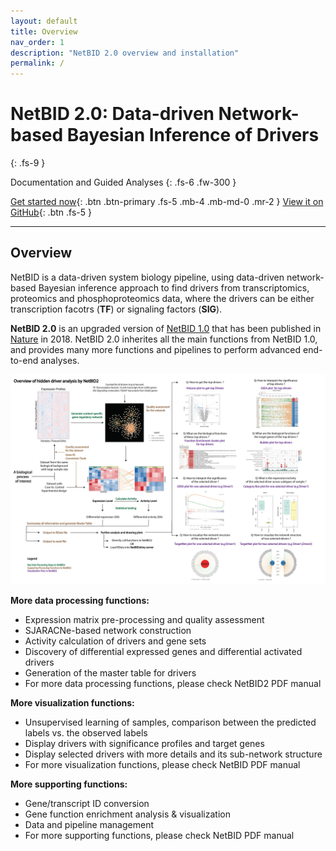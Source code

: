 ```yaml
---
layout: default
title: Overview
nav_order: 1
description: "NetBID 2.0 overview and installation"
permalink: /
---
```


      
# NetBID 2.0: Data-driven Network-based Bayesian Inference of Drivers
{: .fs-9 }

Documentation and Guided Analyses
{: .fs-6 .fw-300 }

[Get started now](#getting-started){: .btn .btn-primary .fs-5 .mb-4 .mb-md-0 .mr-2 } [View it on GitHub](https://github.com/jyyulab/NetBID){: .btn .fs-5 }

---

## Overview

NetBID is a data-driven system biology pipeline, using data-driven network-based Bayesian inference approach to find drivers from transcriptomics, proteomics and phosphoproteomics data, where the drivers can be either transcription facotrs (**TF**) or signaling factors (**SIG**).

**NetBID 2.0** is an upgraded version of [NetBID 1.0](https://github.com/jyyulab/NetBID/releases/tag/1.0.0) that has been published in [Nature](https://www.nature.com/articles/s41586-018-0177-0) in 2018. NetBID 2.0 inherites all the main functions from NetBID 1.0, and provides many more functions and pipelines to perform advanced end-to-end analyses.

![SupFigure1](SupFigure1.jpg)


**More data processing functions:** 

- Expression matrix pre-processing and quality assessment
- SJARACNe-based network construction
- Activity calculation of drivers and gene sets
- Discovery of differential expressed genes and differential activated drivers
- Generation of the master table for drivers
- For more data processing functions, please check NetBID2 PDF manual

**More visualization functions:**

- Unsupervised learning of samples, comparison between the predicted labels vs. the observed labels
- Display drivers with significance profiles and target genes
- Display selected drivers with more details and its sub-network structure
- For more visualization functions, please check NetBID PDF manual

**More supporting functions:**

- Gene/transcript ID conversion
- Gene function enrichment analysis & visualization
- Data and pipeline management
- For more supporting functions, please check NetBID PDF manual




